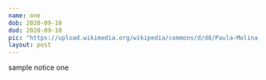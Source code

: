 ```yaml
---
name: one
dob: 2020-09-10
dod: 2020-09-10
pic: "https://upload.wikimedia.org/wikipedia/commons/d/d8/Paula-Molina.jpg"
layout: post
---
```

sample notice one